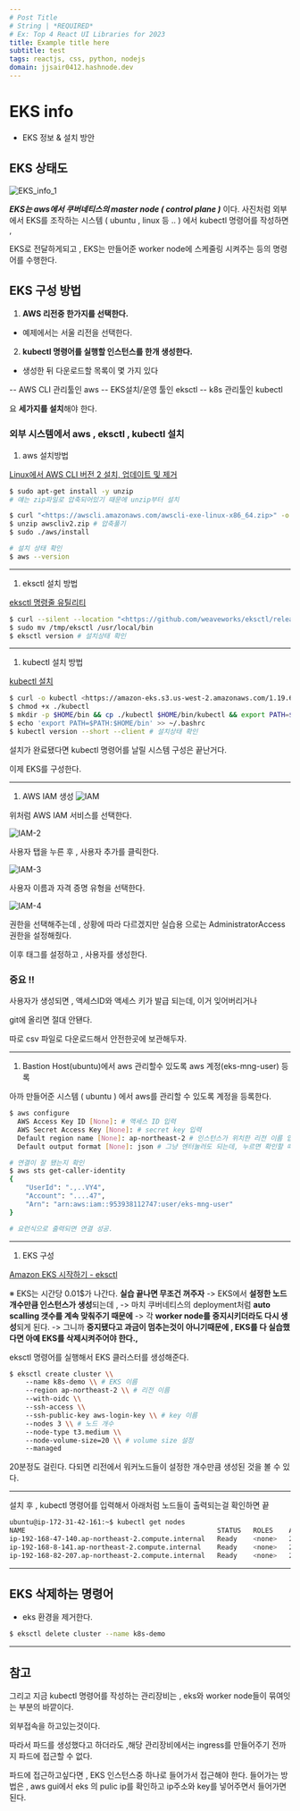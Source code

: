 ```yaml
---
# Post Title
# String | *REQUIRED*
# Ex: Top 4 React UI Libraries for 2023
title: Example title here
subtitle: test
tags: reactjs, css, python, nodejs
domain: jjsair0412.hashnode.dev
---
```


# EKS info
- EKS 정보 & 설치 방안
## EKS 상태도
![EKS_info_1][EKS_info_1]

[EKS_info_1]:./images/EKS_info_1.PNG

_**EKS는 aws에서 쿠버네티스의 master node ( control plane )**_ 이다.
사진처럼 외부에서 EKS를 조작하는 시스템 ( ubuntu , linux 등 .. ) 에서 kubectl 명령어를 작성하면 ,

EKS로 전달하게되고 , EKS는 만들어준 worker node에 스케줄링 시켜주는 등의 명령어를 수행한다.

## EKS 구성 방법

1.  **AWS 리전중 한가지를 선택한다.**
-   예제에서는 서울 리전을 선택한다.

2.  **kubectl 명령어를 실행할 인스턴스를 한개 생성한다.**
-   생성한 뒤 다운로드할 목록이 몇 가지 있다

-- AWS CLI 관리툴인 aws
-- EKS설치/운영 툴인 eksctl
-- k8s 관리툴인 kubectl

요 **세가지를 설치**해야 한다.

### 외부 시스템에서 aws , eksctl , kubectl 설치

1.  aws 설치방법

[Linux에서 AWS CLI 버전 2 설치, 업데이트 및 제거](https://docs.aws.amazon.com/ko_kr/cli/latest/userguide/install-cliv2-linux.html)

```bash
$ sudo apt-get install -y unzip
# 얘는 zip파일로 압축되어있기 때문에 unzip부터 설치

$ curl "<https://awscli.amazonaws.com/awscli-exe-linux-x86_64.zip>" -o "awscliv2.zip"
$ unzip awscliv2.zip # 압축풀기
$ sudo ./aws/install

# 설치 상태 확인
$ aws --version
```

----------

1.  eksctl 설치 방법

[eksctl 명령줄 유틸리티](https://docs.aws.amazon.com/ko_kr/eks/latest/userguide/eksctl.html)

```bash
$ curl --silent --location "<https://github.com/weaveworks/eksctl/releases/latest/download/eksctl_$>(uname -s)_amd64.tar.gz" | tar xz -C /tmp
$ sudo mv /tmp/eksctl /usr/local/bin
$ eksctl version # 설치상태 확인
```

----------

1.  kubectl 설치 방법

[kubectl 설치](https://docs.aws.amazon.com/ko_kr/eks/latest/userguide/install-kubectl.html)

```bash
$ curl -o kubectl <https://amazon-eks.s3.us-west-2.amazonaws.com/1.19.6/2021-01-05/bin/linux/amd64/kubectl>
$ chmod +x ./kubectl
$ mkdir -p $HOME/bin && cp ./kubectl $HOME/bin/kubectl && export PATH=$PATH:$HOME/bin
$ echo 'export PATH=$PATH:$HOME/bin' >> ~/.bashrc
$ kubectl version --short --client # 설치상태 확인
```

설치가 완료됐다면 kubectl 명령어를 날릴 시스템 구성은 끝난거다.

이제 EKS를 구성한다.

----------

1.  AWS IAM 생성
![IAM][IAM]

[IAM]:./images/IAM.PNG

위처럼 AWS IAM 서비스를 선택한다.

![IAM-2][IAM-2]

[IAM-2]:./images/IAM-2.PNG

사용자 탭을 누른 후 , 사용자 추가를 클릭한다.

![IAM-3][IAM-3]

[IAM-3]:./images/IAM-3.PNG
사용자 이름과 자격 증명 유형을 선택한다.

![IAM-4][IAM-4]

[IAM-4]:./images/IAM-4.PNG
권한을 선택해주는데 , 상황에 따라 다르겠지만 실습용 으로는 AdministratorAccess 권한을 설정해줬다.

이후 태그를 설정하고 , 사용자를 생성한다.

### 중요 !!

사용자가 생성되면 , 액세스ID와 액세스 키가 발급 되는데, 이거 잊어버리거나

git에 올리면 절대 안됀다.

따로 csv 파일로 다운로드해서 안전한곳에 보관해두자.

----------

1.  Bastion Host(ubuntu)에서 aws 관리할수 있도록 aws 계정(eks-mng-user) 등록

아까 만들어준 시스템 ( ubuntu ) 에서 aws를 관리할 수 있도록 계정을 등록한다.

```bash
$ aws configure
  AWS Access Key ID [None]: # 액세스 ID 입력
  AWS Secret Access Key [None]: # secret key 입력
  Default region name [None]: ap-northeast-2 # 인스턴스가 위치한 리전 이름 입력. 지금은 서울
  Default output format [None]: json # 그냥 엔터눌러도 되는데, 누르면 확인할 때 unkown 에러뜸. json 써주자

# 연결이 잘 됐는지 확인
$ aws sts get-caller-identity
{
    "UserId": ".,..VY4",
    "Account": "....47",
    "Arn": "arn:aws:iam::953938112747:user/eks-mng-user"
}

# 요런식으로 출력되면 연결 성공.
```

----------

1.  EKS 구성

[Amazon EKS 시작하기 - eksctl](https://docs.aws.amazon.com/ko_kr/eks/latest/userguide/getting-started-eksctl.html)

※ EKS는 시간당 0.01$가 나간다. **실습 끝나면 무조건 꺼주자** -> EKS에서 **설정한 노드개수만큼 인스턴스가 생성**되는데 , -> 마치 쿠버네티스의 deployment처럼 **auto scalling 갯수를 계속 맞춰주기 때문에** -> 각 **worker node를 중지시키더라도 다시 생성**되게 된다. -> 그니까 **중지됐다고 과금이 멈추는것이 아니기때문에 , EKS를 다 실습했다면 아예 EKS를 삭제시켜주어야 한다.,**

eksctl 명령어를 실행해서 EKS 클러스터를 생성해준다.

```bash
$ eksctl create cluster \\
    --name k8s-demo \\ # EKS 이름
    --region ap-northeast-2 \\ # 리전 이름
    --with-oidc \\ 
    --ssh-access \\
    --ssh-public-key aws-login-key \\ # key 이름
    --nodes 3 \\ # 노드 개수
    --node-type t3.medium \\
    --node-volume-size=20 \\ # volume size 설정
    --managed
```

20분정도 걸린다. 다되면 리전에서 워커노드들이 설정한 개수만큼 생성된 것을 볼 수 있다.

----------

설치 후 , kubectl 명령어를 입력해서 아래처럼 노드들이 출력되는걸 확인하면 끝

```bash
ubuntu@ip-172-31-42-161:~$ kubectl get nodes
NAME                                                STATUS   ROLES    AGE   VERSION
ip-192-168-47-140.ap-northeast-2.compute.internal   Ready    <none>   26m   v1.21.5-eks-9017834
ip-192-168-8-141.ap-northeast-2.compute.internal    Ready    <none>   26m   v1.21.5-eks-9017834
ip-192-168-82-207.ap-northeast-2.compute.internal   Ready    <none>   26m   v1.21.5-eks-9017834
```

----------

## EKS 삭제하는 명령어
- eks 환경을 제거한다.
```bash
$ eksctl delete cluster --name k8s-demo
```

----------

## 참고

그리고 지금 kubectl 명령어를 작성하는 관리장비는 , eks와 worker node들이 묶여잇는 부분의 바깥이다.

외부접속을 하고있는것이다.

따라서 파드를 생성했다고 하더라도 ,해당 관리장비에서는 ingress를 만들어주기 전까지 파드에 접근할 수 없다.

파드에 접근하고싶다면 , EKS 인스턴스중 하나로 들어가서 접근해야 한다. 들어가는 방법은 ,
aws gui에서 eks 의 pulic ip를 확인하고 ip주소와 key를 넣어주면서 들어가면 된다.
